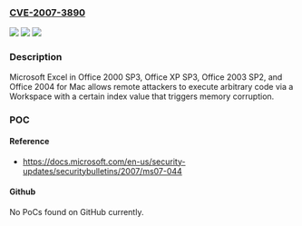 ### [CVE-2007-3890](https://cve.mitre.org/cgi-bin/cvename.cgi?name=CVE-2007-3890)
![](https://img.shields.io/static/v1?label=Product&message=n%2Fa&color=blue)
![](https://img.shields.io/static/v1?label=Version&message=n%2Fa&color=blue)
![](https://img.shields.io/static/v1?label=Vulnerability&message=n%2Fa&color=brighgreen)

### Description

Microsoft Excel in Office 2000 SP3, Office XP SP3, Office 2003 SP2, and Office 2004 for Mac allows remote attackers to execute arbitrary code via a Workspace with a certain index value that triggers memory corruption.

### POC

#### Reference
- https://docs.microsoft.com/en-us/security-updates/securitybulletins/2007/ms07-044

#### Github
No PoCs found on GitHub currently.

